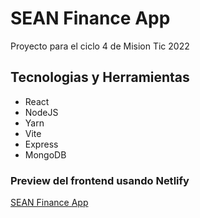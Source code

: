 # SEAN Finance App

Proyecto para el ciclo 4 de Mision Tic 2022

## Tecnologias y Herramientas

* React
* NodeJS
* Yarn
* Vite
* Express
* MongoDB

### Preview del frontend usando Netlify

[SEAN Finance App](https://seanfinanceapp.netlify.app/products)